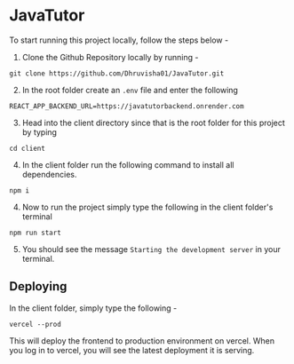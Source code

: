 # JavaTutor

To start running this project locally, follow the steps below - 

1. Clone the Github Repository locally by running - 
```
git clone https://github.com/Dhruvisha01/JavaTutor.git
```

2. In the root folder create an `.env` file and enter the following 
```
REACT_APP_BACKEND_URL=https://javatutorbackend.onrender.com
```

3. Head into the client directory since that is the root folder for this project by typing 
```
cd client
```

4. In the client folder run the following command to install all dependencies. 
```
npm i
```

4. Now to run the project simply type the following in the client folder's terminal 
```
npm run start
```

5. You should see the message `Starting the development server` in your terminal.

## Deploying

In the client folder, simply type the following -

```
vercel --prod
```

This will deploy the frontend to production environment on vercel. When you log in to vercel, you will see the latest deployment it is serving. 




